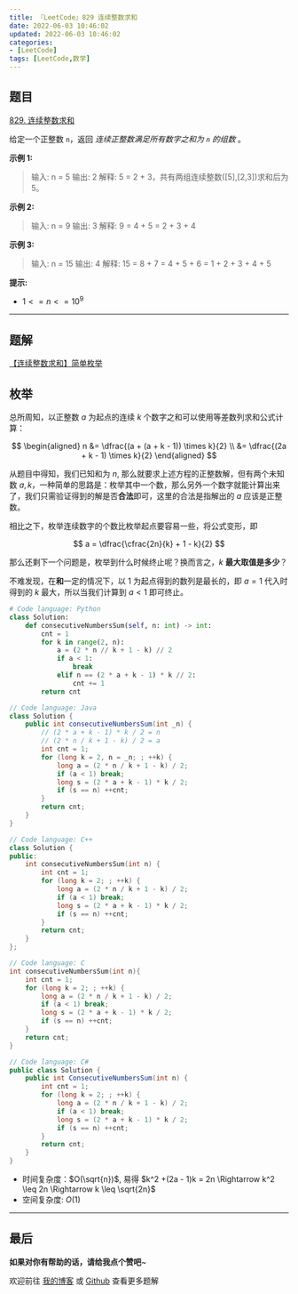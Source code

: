```yaml
---
title: 『LeetCode』829 连续整数求和
date: 2022-06-03 10:46:02
updated: 2022-06-03 10:46:02
categories:
- [LeetCode]
tags: [LeetCode,数学]
---
```

## 题目

[829. 连续整数求和](https://leetcode.cn/problems/consecutive-numbers-sum/)

<!--more-->

给定一个正整数 `n`，返回 _连续正整数满足所有数字之和为 `n` 的组数_ 。

**示例 1:**

> 输入: n = 5
> 输出: 2
> 解释: 5 = 2 + 3，共有两组连续整数([5],[2,3])求和后为 5。

**示例 2:**

> 输入: n = 9
> 输出: 3
> 解释: 9 = 4 + 5 = 2 + 3 + 4

**示例 3:**

> 输入: n = 15
> 输出: 4
> 解释: 15 = 8 + 7 = 4 + 5 + 6 = 1 + 2 + 3 + 4 + 5

**提示:**

- $1 <= n <= 10^{9}$​​​​​​​

---

## 题解

[【连续整数求和】简单枚举](https://leetcode.cn/problems/consecutive-numbers-sum/solution/-by-meteordream-sfib/)

## 枚举

总所周知，以正整数 $a$ 为起点的连续 $k$ 个数字之和可以使用等差数列求和公式计算：

$$
\begin{aligned}
n &= \dfrac{(a + (a + k - 1)) \times k}{2} \\
    &= \dfrac{(2a + k - 1) \times k}{2}
\end{aligned}
$$

从题目中得知，我们已知和为 $n$, 那么就要求上述方程的正整数解，但有两个未知数 $a, k$，一种简单的思路是：枚举其中一个数，那么另外一个数字就能计算出来了，我们只需验证得到的解是否**合法**即可，这里的合法是指解出的 $a$ 应该是正整数。

相比之下，枚举连续数字的个数比枚举起点要容易一些，将公式变形，即

$$
a = \dfrac{\cfrac{2n}{k} + 1 - k}{2}
$$

那么还剩下一个问题是，枚举到什么时候终止呢？换而言之，$k$ **最大取值是多少**？

不难发现，在**和**一定的情况下，以 $1$ 为起点得到的数列是最长的，即 $a = 1$ 代入时得到的 $k$ 最大，所以当我们计算到 $a < 1$ 即可终止。

```Python []
# Code language: Python
class Solution:
    def consecutiveNumbersSum(self, n: int) -> int:
        cnt = 1
        for k in range(2, n):
            a = (2 * n // k + 1 - k) // 2
            if a < 1:
                break
            elif n == (2 * a + k - 1) * k // 2:
                cnt += 1
        return cnt
```

```Java
// Code language: Java
class Solution {
    public int consecutiveNumbersSum(int _n) {
        // (2 * a + k - 1) * k / 2 = n
        // (2 * n / k + 1 - k) / 2 = a
        int cnt = 1;
        for (long k = 2, n = _n; ; ++k) {
            long a = (2 * n / k + 1 - k) / 2;
            if (a < 1) break;
            long s = (2 * a + k - 1) * k / 2;
            if (s == n) ++cnt;
        }
        return cnt;
    }
}
```

```C++
// Code language: C++
class Solution {
public:
    int consecutiveNumbersSum(int n) {
        int cnt = 1;
        for (long k = 2; ; ++k) {
            long a = (2 * n / k + 1 - k) / 2;
            if (a < 1) break;
            long s = (2 * a + k - 1) * k / 2;
            if (s == n) ++cnt;
        }
        return cnt;
    }
};
```

```C
// Code language: C
int consecutiveNumbersSum(int n){
    int cnt = 1;
    for (long k = 2; ; ++k) {
        long a = (2 * n / k + 1 - k) / 2;
        if (a < 1) break;
        long s = (2 * a + k - 1) * k / 2;
        if (s == n) ++cnt;
    }
    return cnt;
}
```

```C#
// Code language: C#
public class Solution {
    public int ConsecutiveNumbersSum(int n) {
        int cnt = 1;
        for (long k = 2; ; ++k) {
            long a = (2 * n / k + 1 - k) / 2;
            if (a < 1) break;
            long s = (2 * a + k - 1) * k / 2;
            if (s == n) ++cnt;
        }
        return cnt;
    }
}
```

- 时间复杂度：$O(\sqrt{n})$, 易得 $k^2 +(2a - 1)k = 2n \Rightarrow k^2 \leq 2n \Rightarrow k \leq \sqrt{2n}$
- 空间复杂度: $O(1)$

---

## 最后

**如果对你有帮助的话，请给我点个赞吧**~

欢迎前往 [我的博客](https://meteordream.github.io/categories/LeetCode/) 或 [Github](https://github.com/MeteorDream/Algorithm) 查看更多题解
